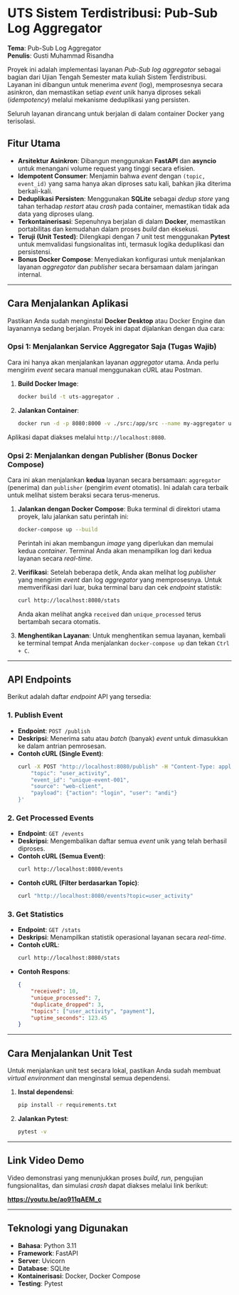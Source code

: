 # UTS Sistem Terdistribusi: Pub-Sub Log Aggregator

**Tema**: Pub-Sub Log Aggregator  
**Penulis**: Gusti Muhammad Risandha

Proyek ini adalah implementasi layanan *Pub-Sub log aggregator* sebagai bagian dari Ujian Tengah Semester mata kuliah Sistem Terdistribusi. Layanan ini dibangun untuk menerima *event* (log), memprosesnya secara asinkron, dan memastikan setiap *event* unik hanya diproses sekali (*idempotency*) melalui mekanisme deduplikasi yang persisten.

Seluruh layanan dirancang untuk berjalan di dalam container Docker yang terisolasi.

## Fitur Utama

-   **Arsitektur Asinkron**: Dibangun menggunakan **FastAPI** dan **asyncio** untuk menangani volume request yang tinggi secara efisien.
-   **Idempotent Consumer**: Menjamin bahwa *event* dengan `(topic, event_id)` yang sama hanya akan diproses satu kali, bahkan jika diterima berkali-kali.
-   **Deduplikasi Persisten**: Menggunakan **SQLite** sebagai *dedup store* yang tahan terhadap *restart* atau *crash* pada container, memastikan tidak ada data yang diproses ulang.
-   **Terkontainerisasi**: Sepenuhnya berjalan di dalam **Docker**, memastikan portabilitas dan kemudahan dalam proses *build* dan eksekusi.
-   **Teruji (Unit Tested)**: Dilengkapi dengan 7 unit test menggunakan **Pytest** untuk memvalidasi fungsionalitas inti, termasuk logika deduplikasi dan persistensi.
-   **Bonus Docker Compose**: Menyediakan konfigurasi untuk menjalankan layanan *aggregator* dan *publisher* secara bersamaan dalam jaringan internal.

---

## Cara Menjalankan Aplikasi

Pastikan Anda sudah menginstal **Docker Desktop** atau Docker Engine dan layanannya sedang berjalan. Proyek ini dapat dijalankan dengan dua cara:

### Opsi 1: Menjalankan Service Aggregator Saja (Tugas Wajib)

Cara ini hanya akan menjalankan layanan *aggregator* utama. Anda perlu mengirim *event* secara manual menggunakan cURL atau Postman.

1.  **Build Docker Image**:
    ```bash
    docker build -t uts-aggregator .
    ```

2.  **Jalankan Container**:
    ```bash
    docker run -d -p 8080:8000 -v ./src:/app/src --name my-aggregator uts-aggregator
    ```

Aplikasi dapat diakses melalui `http://localhost:8080`.

### Opsi 2: Menjalankan dengan Publisher (Bonus Docker Compose)

Cara ini akan menjalankan **kedua** layanan secara bersamaan: `aggregator` (penerima) dan `publisher` (pengirim *event* otomatis). Ini adalah cara terbaik untuk melihat sistem beraksi secara terus-menerus.

1.  **Jalankan dengan Docker Compose**:
    Buka terminal di direktori utama proyek, lalu jalankan satu perintah ini:
    ```bash
    docker-compose up --build
    ```
    Perintah ini akan membangun *image* yang diperlukan dan memulai kedua *container*. Terminal Anda akan menampilkan log dari kedua layanan secara *real-time*.

2.  **Verifikasi**:
    Setelah beberapa detik, Anda akan melihat log *publisher* yang mengirim *event* dan log *aggregator* yang memprosesnya. Untuk memverifikasi dari luar, buka terminal baru dan cek *endpoint* statistik:
    ```bash
    curl http://localhost:8080/stats
    ```
    Anda akan melihat angka `received` dan `unique_processed` terus bertambah secara otomatis.

3.  **Menghentikan Layanan**:
    Untuk menghentikan semua layanan, kembali ke terminal tempat Anda menjalankan `docker-compose up` dan tekan `Ctrl + C`.

---

## API Endpoints

Berikut adalah daftar *endpoint* API yang tersedia:

### 1. Publish Event
-   **Endpoint**: `POST /publish`
-   **Deskripsi**: Menerima satu atau *batch* (banyak) *event* untuk dimasukkan ke dalam antrian pemrosesan.
-   **Contoh cURL (Single Event)**:
    ```bash
    curl -X POST "http://localhost:8080/publish" -H "Content-Type: application/json" -d '{
        "topic": "user_activity",
        "event_id": "unique-event-001",
        "source": "web-client",
        "payload": {"action": "login", "user": "andi"}
    }'
    ```

### 2. Get Processed Events
-   **Endpoint**: `GET /events`
-   **Deskripsi**: Mengembalikan daftar semua *event* unik yang telah berhasil diproses.
-   **Contoh cURL (Semua Event)**:
    ```bash
    curl http://localhost:8080/events
    ```
-   **Contoh cURL (Filter berdasarkan Topic)**:
    ```bash
    curl "http://localhost:8080/events?topic=user_activity"
    ```

### 3. Get Statistics
-   **Endpoint**: `GET /stats`
-   **Deskripsi**: Menampilkan statistik operasional layanan secara *real-time*.
-   **Contoh cURL**:
    ```bash
    curl http://localhost:8080/stats
    ```
-   **Contoh Respons**:
    ```json
    {
        "received": 10,
        "unique_processed": 7,
        "duplicate_dropped": 3,
        "topics": ["user_activity", "payment"],
        "uptime_seconds": 123.45
    }
    ```

---

## Cara Menjalankan Unit Test

Untuk menjalankan unit test secara lokal, pastikan Anda sudah membuat *virtual environment* dan menginstal semua dependensi.

1.  **Instal dependensi**:
    ```bash
    pip install -r requirements.txt
    ```
2.  **Jalankan Pytest**:
    ```bash
    pytest -v
    ```

---

## Link Video Demo

Video demonstrasi yang menunjukkan proses *build*, *run*, pengujian fungsionalitas, dan simulasi *crash* dapat diakses melalui link berikut:

**https://youtu.be/ao911qAEM_c**

---

## Teknologi yang Digunakan

-   **Bahasa**: Python 3.11
-   **Framework**: FastAPI
-   **Server**: Uvicorn
-   **Database**: SQLite
-   **Kontainerisasi**: Docker, Docker Compose
-   **Testing**: Pytest